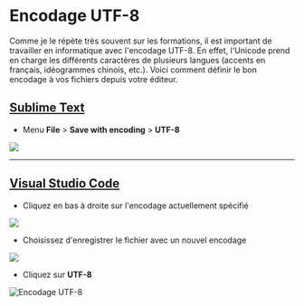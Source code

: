 # Encodage UTF-8

Comme je le répète très souvent sur les formations, il est important de travailler en informatique avec l'encodage UTF-8. En effet, l'Unicode prend en charge les différents caractères de plusieurs langues (accents en français, idéogrammes chinois, etc.). Voici comment définir le bon encodage à vos fichiers depuis votre éditeur.

## [Sublime Text](https://www.sublimetext.com/)

+ Menu **File** > **Save with encoding** > **UTF-8**

![](https://nsa40.casimages.com/img/2020/04/12/200412124150554242.png)

---

## [Visual Studio Code](https://code.visualstudio.com/)

+ Cliquez en bas à droite sur l'encodage actuellement spécifié

![](https://nsa40.casimages.com/img/2020/04/12/200412123655102169.png)

+ Choisissez d'enregistrer le fichier avec un nouvel encodage

![](https://nsa40.casimages.com/img/2020/04/12/200412123708232704.png)

+ Cliquez sur **UTF-8**

![Encodage UTF-8](https://nsa40.casimages.com/img/2020/04/12/200412123720335304.png)
